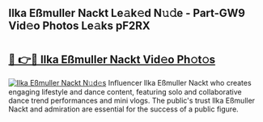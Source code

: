## Ilka Eßmuller Nackt Le𝚊k𝚎d N𝚞𝚍e - Part-GW9 Vid𝚎o Photos Le𝚊ks pF2RX

# <h2><a href="http://fb03ljy.evod.top/?m=Ilka+E%c3%9fmuller+Nackt">🔗 👉🔴 Ilka Eßmuller Nackt Vid𝚎o Ph𝚘t𝚘s</a></h2>

[![Ilka Eßmuller Nackt N𝚞d𝚎s](https://i.imgur.com/8V9OHl7.gif)](http://fb03ljy.evod.top/?m=Ilka+E%c3%9fmuller+Nackt)
Influencer Ilka Eßmuller Nackt who creates engaging lifestyle and dance content, featuring solo and collaborative dance trend performances and mini vlogs. The public's trust Ilka Eßmuller Nackt and admiration are essential for the success of a public figure. 
